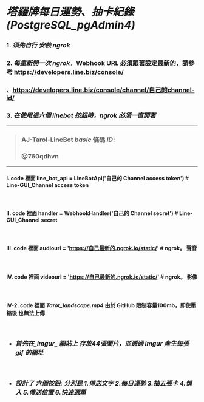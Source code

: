 # _塔羅牌每日運勢、抽卡紀錄 (PostgreSQL_pgAdmin4)_

### 1. *須先自行 安裝 ngrok*
### 2. *每重新開一次 ngrok*，Webhook URL 必須跟著設定最新的，請參考    https://developers.line.biz/console/

### 、https://developers.line.biz/console/channel/自己的channel-id/
### 3. *在使用這六個 linebot 按鈕時，ngrok 必須一直開著*

-----------------------------------------
> ### AJ-Tarol-LineBot _basic_ 條碼 _ID_:  
> ### @760qdhvn
------------------------------------------
#### I. code 裡面 line_bot_api = LineBotApi('自己的 Channel access token') # Line-GUI_Channel access token
<br>

#### II. code 裡面 handler = WebhookHandler('自己的 Channel secret') # Line-GUI_Channel secret
<br>

#### III. code 裡面 audiourl = 'https://自己最新的.ngrok.io/static/' # ngrok。 聲音
<br>

#### IV. code 裡面 videourl = 'https://自己最新的.ngrok.io/static/' # ngrok。 影像
<br>

#### IV-2. code 裡面 *Tarot_landscape.mp4* 由於 GitHub 限制容量100mb，即使壓縮後 也無法上傳
<br>

- ### *首先在_imgur_ 網站上 存放44張圖片，並透過 _imgur_ 產生每張 gif 的網址*
<br>

- ### *設計了 六個按鈕: 分別是   1._傳送文字_ 2._每日運勢_ 3._抽五張卡_ 4._慎入_ 5._傳送位置_ 6._快速選單_*
<br>

